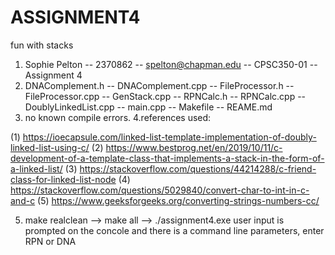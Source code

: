 # ASSIGNMENT4
fun with stacks

1. Sophie Pelton -- 2370862 -- spelton@chapman.edu -- CPSC350-01 -- Assignment 4
2. DNAComplement.h -- DNAComplement.cpp -- FileProcessor.h -- FileProcessor.cpp -- GenStack.cpp -- RPNCalc.h -- RPNCalc.cpp -- DoublyLinkedList.cpp -- main.cpp -- Makefile -- REAME.md
3. no known compile errors. 
4.references used: 

(1) https://ioecapsule.com/linked-list-template-implementation-of-doubly-linked-list-using-c/
(2) https://www.bestprog.net/en/2019/10/11/c-development-of-a-template-class-that-implements-a-stack-in-the-form-of-a-linked-list/
(3) https://stackoverflow.com/questions/44214288/c-friend-class-for-linked-list-node
(4) https://stackoverflow.com/questions/5029840/convert-char-to-int-in-c-and-c
(5) https://www.geeksforgeeks.org/converting-strings-numbers-cc/

5. make realclean --> make all --> ./assignment4.exe
  user input is prompted on the concole and there is a command line parameters, enter RPN or DNA

